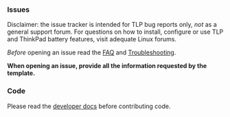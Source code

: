 ### Issues

Disclaimer: the issue tracker is intended for TLP bug reports only, *not* as a
general support forum. For questions on how to install, configure or use TLP
and ThinkPad battery features, visit adequate Linux forums.

*Before* opening an issue read the [FAQ](http://linrunner.de/en/tlp/docs/tlp-faq.html)
and [Troubleshooting](http://linrunner.de/en/tlp/docs/tlp-troubleshooting.html).

**When opening an issue, provide all the information requested by the template.**

### Code

Please read the [developer docs](http://linrunner.de/en/tlp/docs/tlp-developer-documentation.html) before contributing code.
